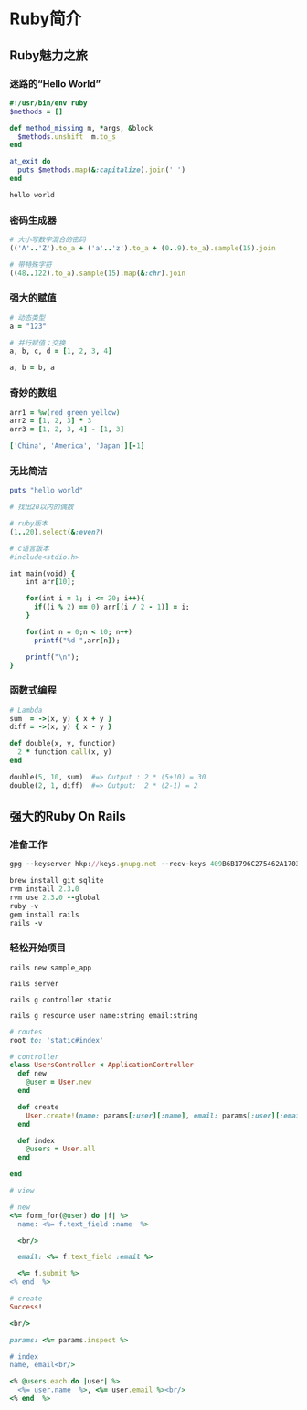 Ruby简介
=============

Ruby魅力之旅
------------------------------------------

### 迷路的“Hello World”

```ruby
#!/usr/bin/env ruby
$methods = []

def method_missing m, *args, &block
  $methods.unshift  m.to_s
end

at_exit do
  puts $methods.map(&:capitalize).join(' ')
end

hello world
```

### 密码生成器

```ruby
# 大小写数字混合的密码
(('A'..'Z').to_a + ('a'..'z').to_a + (0..9).to_a).sample(15).join

# 带特殊字符
((48..122).to_a).sample(15).map(&:chr).join
```

### 强大的赋值

```ruby
# 动态类型
a = "123"

# 并行赋值；交换
a, b, c, d = [1, 2, 3, 4]

a, b = b, a
```

### 奇妙的数组

```ruby
arr1 = %w(red green yellow)
arr2 = [1, 2, 3] * 3
arr3 = [1, 2, 3, 4] - [1, 3]

['China', 'America', 'Japan'][-1]
```

### 无比简洁

```ruby
puts "hello world"
```

```ruby
# 找出20以内的偶数

# ruby版本
(1..20).select(&:even?)

# c语言版本
#include<stdio.h>

int main(void) {
    int arr[10];

    for(int i = 1; i <= 20; i++){
      if((i % 2) == 0) arr[(i / 2 - 1)] = i;
    }

    for(int n = 0;n < 10; n++)
      printf("%d ",arr[n]);

    printf("\n");
}
```

### 函数式编程
```ruby
# Lambda
sum  = ->(x, y) { x + y }
diff = ->(x, y) { x - y }

def double(x, y, function)
  2 * function.call(x, y)
end

double(5, 10, sum)  #=> Output : 2 * (5+10) = 30
double(2, 1, diff)  #=> Output:  2 * (2-1) = 2
```

强大的Ruby On Rails
-------------------------------------------

### 准备工作

```ruby
gpg --keyserver hkp://keys.gnupg.net --recv-keys 409B6B1796C275462A1703113804BB82D39DC0E3

brew install git sqlite
rvm install 2.3.0
rvm use 2.3.0 --global
ruby -v
gem install rails
rails -v
```

### 轻松开始项目

```shell
rails new sample_app

rails server

rails g controller static

rails g resource user name:string email:string
```

```ruby
# routes
root to: 'static#index'

# controller
class UsersController < ApplicationController
  def new
    @user = User.new
  end

  def create
    User.create!(name: params[:user][:name], email: params[:user][:email])
  end

  def index
    @users = User.all
  end

end

# view

# new
<%= form_for(@user) do |f| %>
  name: <%= f.text_field :name  %>

  <br/>

  email: <%= f.text_field :email %>

  <%= f.submit %>
<% end  %>

# create
Success!

<br/>

params: <%= params.inspect %>

# index
name, email<br/>

<% @users.each do |user| %>
  <%= user.name  %>, <%= user.email %><br/>
<% end  %>

```
